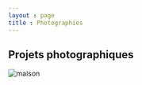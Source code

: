 ```yaml
---
layout : page
title : Photographies
---
```


## Projets photographiques

![maison](/anthropoweb/images/maison.jpg)


